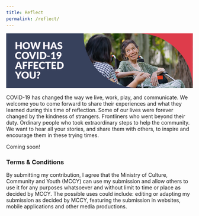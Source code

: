 ```yaml
---
title: Reflect
permalink: /reflect/
---
```


![How has COVID-19 affected you?](/images/reflect-header-1.jpg)

COVID-19 has changed the way we live, work, play, and communicate. We welcome you to come forward to share their experiences and what they learned during this time of reflection. Some of our lives were forever changed by the kindness of strangers. Frontliners who went beyond their duty. Ordinary people who took extraordinary steps to help the community. We want to hear all your stories, and share them with others, to inspire and encourage them in these trying times.

Coming soon!

### Terms & Conditions 

By submitting my contribution, I agree that the Ministry of Culture, Community and Youth (MCCY) can use my submission and allow others to use it for any purposes whatsoever and without limit to time or place as decided by MCCY. The possible uses could include: editing or adapting my submission as decided by MCCY, featuring the submission in websites, mobile applications and other media productions.